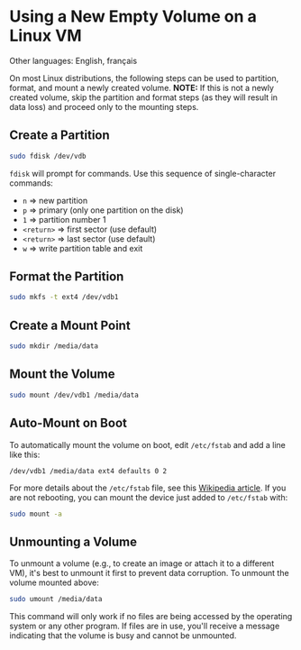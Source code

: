 # Using a New Empty Volume on a Linux VM

Other languages: English, français

On most Linux distributions, the following steps can be used to partition, format, and mount a newly created volume.  **NOTE:** If this is not a newly created volume, skip the partition and format steps (as they will result in data loss) and proceed only to the mounting steps.

## Create a Partition

```bash
sudo fdisk /dev/vdb
```

`fdisk` will prompt for commands. Use this sequence of single-character commands:

* `n` => new partition
* `p` => primary (only one partition on the disk)
* `1` => partition number 1
* `<return>` => first sector (use default)
* `<return>` => last sector (use default)
* `w` => write partition table and exit


## Format the Partition

```bash
sudo mkfs -t ext4 /dev/vdb1
```

## Create a Mount Point

```bash
sudo mkdir /media/data
```

## Mount the Volume

```bash
sudo mount /dev/vdb1 /media/data
```

## Auto-Mount on Boot

To automatically mount the volume on boot, edit `/etc/fstab` and add a line like this:

```
/dev/vdb1 /media/data ext4 defaults 0 2
```

For more details about the `/etc/fstab` file, see this [Wikipedia article](link-to-wikipedia-article-here).  If you are not rebooting, you can mount the device just added to `/etc/fstab` with:

```bash
sudo mount -a
```

## Unmounting a Volume

To unmount a volume (e.g., to create an image or attach it to a different VM), it's best to unmount it first to prevent data corruption.  To unmount the volume mounted above:

```bash
sudo umount /media/data
```

This command will only work if no files are being accessed by the operating system or any other program. If files are in use, you'll receive a message indicating that the volume is busy and cannot be unmounted.
